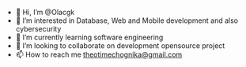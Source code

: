 - 👋 Hi, I’m @Olacgk
- 👀 I’m interested in Database, Web and Mobile development and also cybersecurity
- 🌱 I’m currently learning software engineering
- 💞️ I’m looking to collaborate on development opensource project
- 📫 How to reach me theotimechognika@gmail.com 

<!---
Olacgk/Olacgk is a ✨ special ✨ repository because its `README.md` (this file) appears on your GitHub profile.
You can click the Preview link to take a look at your changes.
--->
